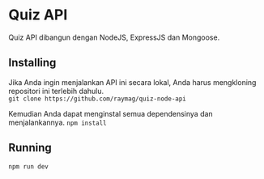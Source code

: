 # Quiz API
Quiz API dibangun dengan NodeJS, ExpressJS dan Mongoose.

## Installing
Jika Anda ingin menjalankan API ini secara lokal, Anda harus mengkloning repositori ini terlebih dahulu.  
`git clone https://github.com/raymag/quiz-node-api`  

Kemudian Anda dapat menginstal semua dependensinya dan menjalankannya.
`npm install`  

## Running  
`npm run dev`   
